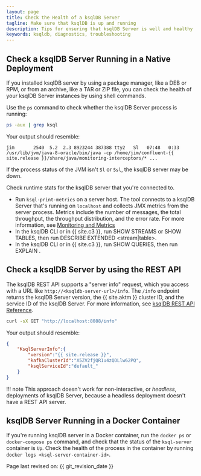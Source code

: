 ```yaml
---
layout: page
title: Check the Health of a ksqlDB Server
tagline: Make sure that ksqlDB is up and running  
description: Tips for ensuring that ksqlDB Server is well and healthy   
keywords: ksqldb, diagnostics, troubleshooting
---
```


Check a ksqlDB Server Running in a Native Deployment
----------------------------------------------------

If you installed ksqlDB server by using a package manager, like a DEB or
RPM, or from an archive, like a TAR or ZIP file, you can check the
health of your ksqlDB Server instances by using shell commands.

Use the `ps` command to check whether the ksqlDB Server process is
running:

```bash
ps -aux | grep ksql
```

Your output should resemble:

```
jim       2540  5.2  2.3 8923244 387388 tty2   Sl   07:48   0:33 /usr/lib/jvm/java-8-oracle/bin/java -cp /home/jim/confluent-{{ site.release }}/share/java/monitoring-interceptors/* ...
```

If the process status of the JVM isn't `Sl` or `Ssl`, the ksqlDB server
may be down.

Check runtime stats for the ksqlDB server that you're connected to.

-   Run `ksql-print-metrics` on a server host. The tool connects to
    a ksqlDB Server that's running on `localhost` and collects JMX
    metrics from the server process. Metrics include the number of
    messages, the total throughput, the throughput distribution, and
    the error rate. For more information, see
    [Monitoring and Metrics](../operations.md#monitoring-and-metrics)
-   In the ksqlDB CLI or in {{ site.c3 }}, run SHOW STREAMS or SHOW
    TABLES, then run DESCRIBE EXTENDED <stream|table>.
-   In the ksqlDB CLI or in {{ site.c3 }}, run SHOW QUERIES, then run
    EXPLAIN <query>.

Check a ksqlDB Server by using the REST API
-------------------------------------------

The ksqlDB REST API supports a "server info" request, which you access
with a URL like `http://<ksqldb-server-url>/info`. The `/info` endpoint
returns the ksqlDB Server version, the {{ site.aktm }} cluster ID, and
the service ID of the ksqlDB Server. For more information, see
[ksqlDB REST API Reference](../../developer-guide/api.md).

```bash
curl -sX GET "http://localhost:8088/info"
```

Your output should resemble:

```json
{
    "KsqlServerInfo":{
        "version":"{{ site.release }}",
        "kafkaClusterId":"X5ZV2fjQR1u4zQDLlw62PQ",
        "ksqlServiceId":"default_"
    }
}
```

!!! note
	This approach doesn't work for non-interactive, or *headless*,
    deployments of ksqlDB Server, because a headless deployment doesn't have
    a REST API server.

ksqlDB Server Running in a Docker Container
-------------------------------------------

If you're running ksqlDB server in a Docker container, run the
`docker ps` or `docker-compose ps` command, and check that the status of
the `ksql-server` container is `Up`. Check the health of the process in
the container by running `docker logs <ksql-server-container-id>`.

Page last revised on: {{ git_revision_date }}
